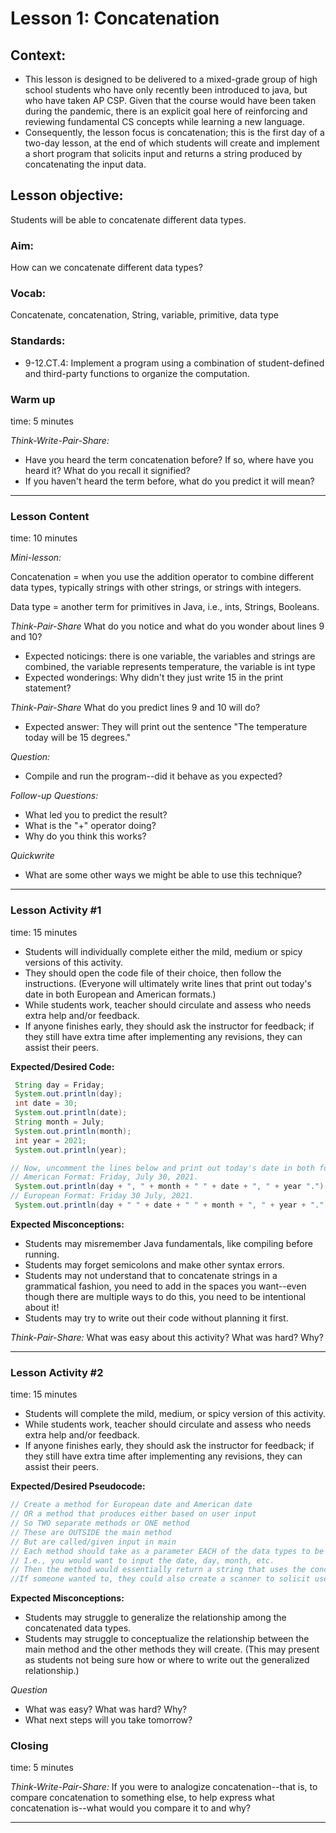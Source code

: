 # Lesson 1: Concatenation

## Context:
- This lesson is designed to be delivered to a mixed-grade group of high school students who have only recently been introduced to java, but who have taken AP CSP. Given that the course would have been taken during the pandemic, there is an explicit goal here of reinforcing and reviewing fundamental CS concepts while learning a new language.  
- Consequently, the lesson focus is concatenation; this is the first day of a two-day lesson, at the end of which students will create and implement a short program that solicits input and returns a string produced by concatenating the input data.

## Lesson objective:
Students will be able to concatenate different data types.  

### Aim:
How can we concatenate different data types?

### Vocab:
Concatenate, concatenation, String, variable, primitive, data type

### Standards:
- 9-12.CT.4: Implement a program using a combination of student-defined and third-party functions to organize the computation.

### Warm up
time: 5 minutes

*Think-Write-Pair-Share:*
- Have you heard the term concatenation before? If so, where have you heard it? What do you recall it signified?
- If you haven't heard the term before, what do you predict it will mean?

---

### Lesson Content
time: 10 minutes

*Mini-lesson:*

Concatenation = when you use the addition operator to combine different data types, typically strings with other strings, or strings with integers.

Data type = another term for primitives in Java, i.e., ints, Strings, Booleans.

*Think-Pair-Share* What do you notice and what do you wonder about lines 9 and 10?
- Expected noticings: there is one variable, the variables and strings are combined, the variable represents temperature, the variable is int type
- Expected wonderings: Why didn't they just write 15 in the print statement?

*Think-Pair-Share* What do you predict lines 9 and 10 will do?
- Expected answer: They will print out the sentence "The temperature today will be 15 degrees."

*Question:*
- Compile and run the program--did it behave as you expected?

*Follow-up Questions:*
- What led you to predict the result?
- What is the "+" operator doing?
- Why do you think this works?

*Quickwrite*
- What are some other ways we might be able to use this technique?

---

### Lesson Activity #1
time: 15 minutes

- Students will individually complete either the mild, medium or spicy versions of this activity.
- They should open the code file of their choice, then follow the instructions. (Everyone will ultimately write lines that print out today's date in both European and American formats.)
- While students work, teacher should circulate and assess who needs extra help and/or feedback.
- If anyone finishes early, they should ask the instructor for feedback; if they still have extra time after implementing any revisions, they can assist their peers.

**Expected/Desired Code:**
```java
 String day = Friday;
 System.out.println(day);
 int date = 30;
 System.out.println(date);
 String month = July;
 System.out.println(month);
 int year = 2021;
 System.out.println(year);

// Now, uncomment the lines below and print out today's date in both formats!
// American Format: Friday, July 30, 2021.
 System.out.println(day + ", " + month + " " + date + ", " + year ".");
// European Format: Friday 30 July, 2021.
 System.out.println(day + " " + date + " " + month + ", " + year + ".");
```

**Expected Misconceptions:**
- Students may misremember Java fundamentals, like compiling before running.
- Students may forget semicolons and make other syntax errors.
- Students may not understand that to concatenate strings in a grammatical fashion, you need to add in the spaces you want--even though there are multiple ways to do this, you need to be intentional about it!
- Students may try to write out their code without planning it first.

*Think-Pair-Share:*
What was easy about this activity? What was hard? Why?

---

### Lesson Activity #2
time: 15 minutes

- Students will complete the mild, medium, or spicy version of this activity.
- While students work, teacher should circulate and assess who needs extra help and/or feedback.
- If anyone finishes early, they should ask the instructor for feedback; if they still have extra time after implementing any revisions, they can assist their peers.

**Expected/Desired Pseudocode:**
```Java
// Create a method for European date and American date
// OR a method that produces either based on user input
// So TWO separate methods or ONE method
// These are OUTSIDE the main method
// But are called/given input in main
// Each method should take as a parameter EACH of the data types to be concatenated.
// I.e., you would want to input the date, day, month, etc.
// Then the method would essentially return a string that uses the concatenated string in activity 1 as a template.
//If someone wanted to, they could also create a scanner to solicit user input. (This is going to be an extension activity tomorrow.)
```

**Expected Misconceptions:**
- Students may struggle to generalize the relationship among the concatenated data types.
- Students may struggle to conceptualize the relationship between the main method and the other methods they will create. (This may present as students not being sure how or where to write out the generalized relationship.)

*Question*
- What was easy? What was hard? Why?
- What next steps will you take tomorrow?

### Closing
time: 5 minutes

*Think-Write-Pair-Share:*
If you were to analogize concatenation--that is, to compare concatenation to something else, to help express what concatenation is--what would you compare it to and why?

---
